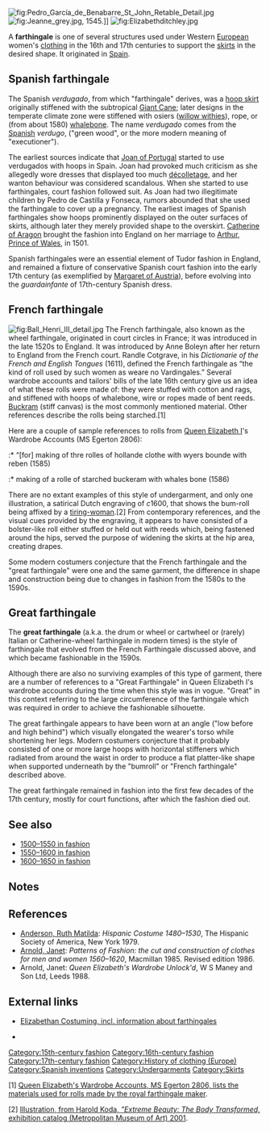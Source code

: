 ![](Pedro_García_de_Benabarre_St_John_Retable_Detail.jpg "fig:Pedro_García_de_Benabarre_St_John_Retable_Detail.jpg")
![](Jeanne_grey.jpg "fig:Jeanne_grey.jpg"), 1545.\]\]
![](Elizabethditchley.jpg "fig:Elizabethditchley.jpg")

A **farthingale** is one of several structures used under Western
[European](Europe "wikilink") women's [clothing](clothing "wikilink") in
the 16th and 17th centuries to support the [skirts](skirt "wikilink") in
the desired shape. It originated in [Spain](Spain "wikilink").

## Spanish farthingale

The Spanish *verdugado*, from which "farthingale" derives, was a [hoop
skirt](hoop_skirt "wikilink") originally stiffened with the subtropical
[Giant Cane](Arundo_donax "wikilink"); later designs in the temperate
climate zone were stiffened with osiers ([willow
withies](withy "wikilink")), rope, or (from about 1580)
[whalebone](whalebone "wikilink"). The name *verdugado* comes from the
[Spanish](Spanish_language "wikilink") *verdugo*, ("green wood", or the
more modern meaning of "executioner").

The earliest sources indicate that [Joan of
Portugal](Joan_of_Portugal "wikilink") started to use verdugados with
hoops in Spain. Joan had provoked much criticism as she allegedly wore
dresses that displayed too much [décolletage](décolletage "wikilink"),
and her wanton behaviour was considered scandalous. When she started to
use farthingales, court fashion followed suit. As Joan had two
illegitimate children by Pedro de Castilla y Fonseca, rumors abounded
that she used the farthingale to cover up a pregnancy. The earliest
images of Spanish farthingales show hoops prominently displayed on the
outer surfaces of skirts, although later they merely provided shape to
the overskirt. [Catherine of Aragon](Catherine_of_Aragon "wikilink")
brought the fashion into England on her marriage to [Arthur, Prince of
Wales](Arthur,_Prince_of_Wales "wikilink"), in 1501.

Spanish farthingales were an essential element of Tudor fashion in
England, and remained a fixture of conservative Spanish court fashion
into the early 17th century (as exemplified by [Margaret of
Austria](Margaret_of_Austria,_Queen_of_Spain "wikilink")), before
evolving into the *guardainfante* of 17th-century Spanish dress.

## French farthingale

![](Ball_Henri_III_detail.jpg "fig:Ball_Henri_III_detail.jpg") The
French farthingale, also known as the wheel farthingale, originated in
court circles in France; it was introduced in the late 1520s to England.
It was introduced by Anne Boleyn after her return to England from the
French court. Randle Cotgrave, in his *Dictionarie of the French and
English Tongues* (1611), defined the French farthingale as “the kind of
roll used by such women as weare no Vardingales.” Several wardrobe
accounts and tailors' bills of the late 16th century give us an idea of
what these rolls were made of: they were stuffed with cotton and rags,
and stiffened with hoops of whalebone, wire or ropes made of bent reeds.
[Buckram](Buckram "wikilink") (stiff canvas) is the most commonly
mentioned material. Other references describe the rolls being
starched.[1]

Here are a couple of sample references to rolls from [Queen Elizabeth
I](Elizabeth_I_of_England "wikilink")'s Wardrobe Accounts (MS Egerton
2806):

:\* “\[for\] making of thre rolles of hollande clothe with wyers bounde
with reben (1585)

:\* making of a rolle of starched buckeram with whales bone (1586)

There are no extant examples of this style of undergarment, and only one
illustration, a satirical Dutch engraving of *c*1600, that shows the
bum-roll being affixed by a [tiring-woman](lady's_maid "wikilink").[2]
From contemporary references, and the visual cues provided by the
engraving, it appears to have consisted of a bolster-like roll either
stuffed or held out with reeds which, being fastened around the hips,
served the purpose of widening the skirts at the hip area, creating
drapes.

Some modern costumers conjecture that the French farthingale and the
"great farthingale" were one and the same garment, the difference in
shape and construction being due to changes in fashion from the 1580s to
the 1590s.

## Great farthingale

The **great farthingale** (a.k.a. the drum or wheel or cartwheel or
(rarely) Italian or Catherine-wheel farthingale in modern times) is the
style of farthingale that evolved from the French Farthingale discussed
above, and which became fashionable in the 1590s.

Although there are also no surviving examples of this type of garment,
there are a number of references to a "Great Farthingale" in Queen
Elizabeth I's wardrobe accounts during the time when this style was in
vogue. "Great" in this context referring to the large circumference of
the farthingale which was required in order to achieve the fashionable
silhouette.

The great farthingale appears to have been worn at an angle ("low before
and high behind") which visually elongated the wearer's torso while
shortening her legs. Modern costumers conjecture that it probably
consisted of one or more large hoops with horizontal stiffeners which
radiated from around the waist in order to produce a flat platter-like
shape when supported underneath by the "bumroll" or "French farthingale"
described above.

The great farthingale remained in fashion into the first few decades of
the 17th century, mostly for court functions, after which the fashion
died out.

## See also

-   [1500–1550 in fashion](1500–1550_in_fashion "wikilink")
-   [1550–1600 in fashion](1550–1600_in_fashion "wikilink")
-   [1600–1650 in fashion](1600–1650_in_fashion "wikilink")

## Notes

## References

-   [Anderson, Ruth Matilda](Anderson,_Ruth_Matilda "wikilink"):
    *Hispanic Costume 1480–1530*, The Hispanic Society of America, New
    York 1979.
-   [Arnold, Janet](Janet_Arnold "wikilink"): *Patterns of Fashion: the
    cut and construction of clothes for men and women 1560–1620*,
    Macmillan 1985. Revised edition 1986.
-   Arnold, Janet: *Queen Elizabeth's Wardrobe Unlock'd*, W S Maney and
    Son Ltd, Leeds 1988.

## External links

-   [Elizabethan Costuming, incl. information about
    farthingales](http://www.elizabethancostume.net/)

-

[Category:15th-century
fashion](Category:15th-century_fashion "wikilink")
[Category:16th-century
fashion](Category:16th-century_fashion "wikilink")
[Category:17th-century
fashion](Category:17th-century_fashion "wikilink") [Category:History of
clothing (Europe)](Category:History_of_clothing_(Europe) "wikilink")
[Category:Spanish inventions](Category:Spanish_inventions "wikilink")
[Category:Undergarments](Category:Undergarments "wikilink")
[Category:Skirts](Category:Skirts "wikilink")

[1] [Queen Elizabeth's Wardrobe Accounts, MS Egerton 2806, lists the
materials used for rolls made by the royal farthingale
maker](http://www.elizabethancostume.net/qewu.html).

[2] [Illustration, from Harold Koda, *"Extreme Beauty: The Body
Transformed,* exhibition catalog (Metropolitan Museum of Art)
2001](http://jhisey.blogspot.com/2012/04/hoop-dreams.html).
